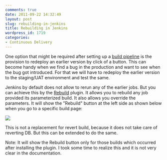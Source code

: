 ```yaml
---
comments: true
date: 2011-09-22 14:32:49
layout: post
slug: rebuilding-in-jenkins
title: Rebuilding in Jenkins
wordpress_id: 1719
categories:
- Continuous Delivery
---
```




One option that might be required after setting up a [build pipeline](/2011/07/continuous-delivery-using-jenkins-build-pipeline/) is the provision to redeploy an earlier version by click of a button. This can become handy when we find a bug in the production and want to see when the bug got introduced. For that we will have to redeploy the earlier version to the staging/UAT environment and test the same.

Jenkins by default does not allow to rerun any of the earlier jobs. But you can achieve this by the [Rebuild](https://wiki.jenkins-ci.org/display/JENKINS/Rebuild+Plugin) plugin. It allows you to rebuild any job provided its parameterized build. It also allows you override the parameters. It will show the "Rebuild" button at the left side as shown below when you go to a specific build page:

![](/wp-content/uploads/2011/09/rebuild.png)

This is not a replacement for revert build, because it does not take care of reverting DB. But this can be extended to do the same.

Note: It will show the Rebuild button only for those builds which occurred after installing the plugin. I took some time to realize this and it is not very clear in the documentation.


